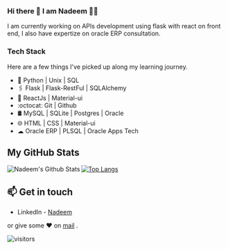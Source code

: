 ### Hi there 👋 I am Nadeem 👨‍💻


I am currently working on APIs development using flask with react on front end, I also have expertize on oracle ERP consultation.

 ### Tech Stack
Here are a few things I've picked up along my learning journey.

* 🐍 Python | Unix | SQL 
* 🖇️ Flask | Flask-RestFul | SQLAlchemy
* 💠 ReactJs | Material-ui
* :octocat: Git | Github
* 🛢️ MySQL | SQLite | Postgres | Oracle
* 🌐 HTML | CSS | Material-ui
* ☁ Oracle ERP | PLSQL | Oracle Apps Tech

## **My GitHub Stats**

<img align="left" alt="Nadeem's Github Stats" src="https://github-readme-stats.vercel.app/api?username=nadeem2211&show_icons=true&hide_border=true&&count_private=true&show_icons=true&hide=stars,prs,issues,contribs" />

[![Top Langs](https://github-readme-stats.vercel.app/api/top-langs/?username=nadeem2211&layout=compact)](https://github.com/nadeem2211/github-readme-stats)


## 📫 Get in touch
- LinkedIn - [Nadeem](https://in.linkedin.com/in/nadeem2211)

 or give some ♥ on [mail](mailto:nadeem_naddy@live.com) .


![visitors](https://visitor-badge.glitch.me/badge?page_id=nadeem2211/nadeem2211)
